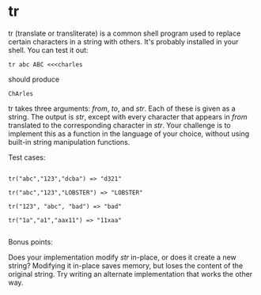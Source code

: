 tr
=

tr (translate or transliterate) is a common shell program used to replace certain characters in a string with others. It's probably installed in your shell. You can test it out:

    tr abc ABC <<<charles

should produce

    ChArles


tr takes three arguments: *from*, *to*, and *str*. Each of these is given as a string. The output is *str*, except with every character that appears in *from* translated to the corresponding character in *str*. Your challenge is to implement this as a function in the language of your choice, without using built-in string manipulation functions.

Test cases:

```

tr("abc","123","dcba") => "d321"

tr("abc","123","LOBSTER") => "LOBSTER"

tr("123", "abc", "bad") => "bad"

tr("1a","a1","aax11") => "11xaa"


```

Bonus points:

 Does your implementation modify *str* in-place, or does it create a new string? Modifying it in-place saves memory, but loses the content of the original string. Try writing an alternate implementation that works the other way.
